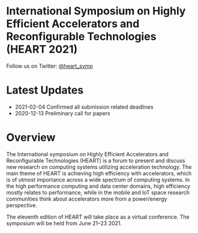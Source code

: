 # International Symposium on Highly Efficient Accelerators and Reconfigurable Technologies (HEART 2021)

Follow us on Twitter: [@heart_symp](https://twitter.com/heart_symp)


# Latest Updates

* 2021-02-04 Confirmed all submission related deadlines
* 2020-12-13 Preliminary call for papers

# Overview

The International symposium on Highly Efficient Accelerators and Reconfigurable Technologies (HEART) is a forum to present and discuss new research on computing systems utilizing acceleration technology. The main theme of HEART is achieving high efficiency with accelerators, which is of utmost importance across a wide spectrum of computing systems. In the high performance computing and data center domains, high efficiency mostly relates to performance, while in the mobile and IoT space research communities think about accelerators more from a power/energy perspective.

The eleventh edition of HEART will take place as a virtual conference. The symposium will be held from June 21–23 2021.

